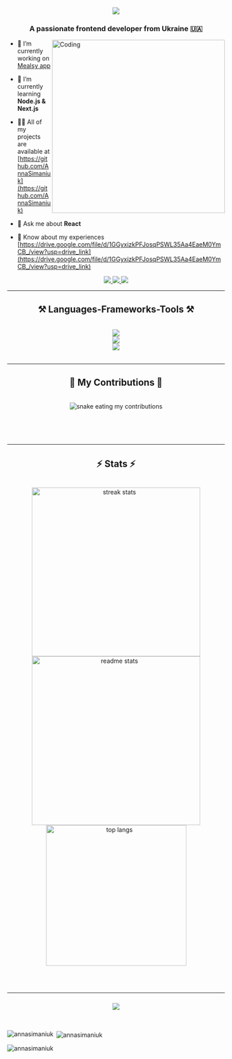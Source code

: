 <h1 align="center">
    <img src="https://readme-typing-svg.herokuapp.com/?font=Righteous&size=35&center=true&vCenter=true&width=500&height=70&color=F8BE3D&duration=4000&lines=Hi+There!+👋;+I'm+Anna+Simaniuk!;" />
</h1>
<h3 align="center">A passionate frontend developer from Ukraine 🇺🇦</h3>
<img align="right" alt="Coding" width="400" src="https://s11.gifyu.com/images/ScIvG.gif">

- 🔭 I’m currently working on [Mealsy app](https://github.com/AnnaSimaniuk/mealsy-app)

- 🌱 I’m currently learning **Node.js & Next.js**

- 👨‍💻 All of my projects are available at [https://github.com/AnnaSimaniuk](https://github.com/AnnaSimaniuk)

- 💬 Ask me about **React**

- 📄 Know about my experiences [https://drive.google.com/file/d/1GGyxizkPFJosqPSWL35Aa4EaeM0YmCB_/view?usp=drive_link](https://drive.google.com/file/d/1GGyxizkPFJosqPSWL35Aa4EaeM0YmCB_/view?usp=drive_link)


<div align="center"> 
  <a href="mailto:anna.shchavinska@gmail.com">
    <img src="https://img.shields.io/badge/Gmail-333333?style=for-the-badge&logo=gmail&logoColor=red" />
  </a>
  <a href="https://linkedin.com/in/anna-simaniuk-0b7b5524b" target="_blank">
    <img src="https://img.shields.io/badge/LinkedIn-0077B5?style=for-the-badge&logo=linkedin&logoColor=white" target="_blank" />
  </a>
  <a href="#" target="_blank">
     <img src="https://img.shields.io/badge/Portfolio-FF5722?style=for-the-badge&logo=todoist&logoColor=white" target="_blank" /> <!-- sqlite, safari, google-chrome are other good icon options -->
  </a>
</div>

 <hr/>

<h2 align="center">⚒️ Languages-Frameworks-Tools ⚒️</h2>
<br/>
<div align="center">
    <img src="https://skillicons.dev/icons?i=babel,bash,bootstrap,css,express,figma,git,github,github,html" /><br>
    <img src="https://skillicons.dev/icons?i=graphql,gulp,bootstrap,js,jest,materialui,mongodb,nextjs,nodejs,postman" /><br>
  <img src="https://skillicons.dev/icons?i=react,redux,sass,ts,vite,webpack" /><br>
</div>

<br/>
<hr/>

<div align="center">
  <h2>🐍 My Contributions 🐍</h2>
  <br>
  <img alt="snake eating my contributions" src="https://raw.githubusercontent.com/AnnaSimaniuk/AnnaSimaniuk/output/github-contribution-grid-snake.svg" />
  
  <br/><br/><br/>
</div>

<hr/>

<h2 align="center">⚡ Stats ⚡</h2>
<br>
<div align=center>
  <img width=390 src="https://streak-stats.demolab.com/?user=AnnaSimaniuk&count_private=true&theme=react&border_radius=10" alt="streak stats"/>
  <img width=390 src="https://github-readme-stats-AnnaSimaniuk.vercel.app/api?username=AnnaSimaniuk&count_private=true&show_icons=true&theme=react&rank_icon=github&border_radius=10" alt="readme stats" />
  <br/>
  <img width=325 align="center" src="https://github-readme-stats-AnnaSimaniuk.vercel.app/api/top-langs/?username=AnnaSimaniuk&hide=HTML&langs_count=8&layout=compact&theme=react&border_radius=10&size_weight=0.5&count_weight=0.5&exclude_repo=github-readme-stats" alt="top langs" />
</div>

<br/><br/>
<hr/>

<h3 align="center">
    <img src="https://readme-typing-svg.herokuapp.com/?font=Righteous&size=25&center=true&vCenter=true&width=500&height=70&color=F8BE3D&duration=4000&lines=Thanks+for+visiting!+✌️;+Shoot+me+a+message+on+Linkedin!;I'm+always+down+to+collab+:)">
</h3>

<br/>




<p><img align="left" src="https://github-readme-stats.vercel.app/api/top-langs?username=annasimaniuk&show_icons=true&locale=en&layout=compact" alt="annasimaniuk" /></p>

<p>&nbsp;<img align="center" src="https://github-readme-stats.vercel.app/api?username=annasimaniuk&show_icons=true&locale=en" alt="annasimaniuk" /></p>

<p><img align="center" src="https://github-readme-streak-stats.herokuapp.com/?user=annasimaniuk&" alt="annasimaniuk" /></p>
